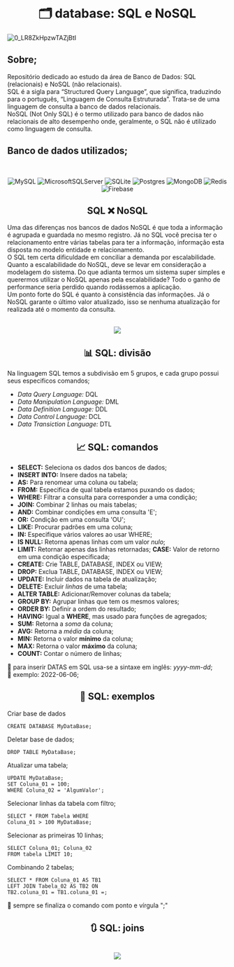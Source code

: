 <h1 align="center">🗂️ database: SQL e NoSQL</h1>

![0_LR8ZkHpzwTAZjBtI](https://user-images.githubusercontent.com/101408372/171047759-e4966e16-f8e5-4946-93ae-4a2434ff4321.png)

## **Sobre;**
Repositório dedicado ao estudo da área de Banco de Dados: SQL (relacionais) e NoSQL (não relacionais). <br> SQL é a sigla para “Structured Query Language”, que significa, traduzindo para o português, “Linguagem de Consulta Estruturada”. Trata-se de uma linguagem de consulta a banco de dados relacionais. <br> NoSQL (Not Only SQL) é o termo utilizado para banco de dados não relacionais de alto desempenho onde, geralmente, o SQL não é utilizado como linguagem de consulta.

## **Banco de dados utilizados;**

<br>

<div align="center">

![MySQL](https://img.shields.io/badge/mysql-%2300f.svg?style=for-the-badge&logo=mysql&logoColor=white) ![MicrosoftSQLServer](https://img.shields.io/badge/Microsoft%20SQL%20Sever-CC2927?style=for-the-badge&logo=microsoft%20sql%20server&logoColor=white) ![SQLite](https://img.shields.io/badge/sqlite-%2307405e.svg?style=for-the-badge&logo=sqlite&logoColor=white)  ![Postgres](https://img.shields.io/badge/postgres-%23316192.svg?style=for-the-badge&logo=postgresql&logoColor=white) ![MongoDB](https://img.shields.io/badge/MongoDB-%234ea94b.svg?style=for-the-badge&logo=mongodb&logoColor=white) ![Redis](https://img.shields.io/badge/redis-%23DD0031.svg?style=for-the-badge&logo=redis&logoColor=white) 	![Firebase](https://img.shields.io/badge/Firebase-039BE5?style=for-the-badge&logo=Firebase&logoColor=white)

</div>

<h2 align="center"> SQL ❌ NoSQL</h2>

Uma das diferenças nos bancos de dados NoSQL é que toda a informação é agrupada e guardada no mesmo registro. Já no SQL você precisa ter o relacionamento entre várias tabelas para ter a informação, informação esta disposta no modelo entidade e relacionamento. <br>
O SQL tem certa dificuldade em conciliar a demanda por escalabilidade. Quanto a escalabilidade do NoSQL, deve se levar em consideração a modelagem do sistema. Do que adianta termos um sistema super simples e querermos utilizar o NoSQL apenas pela escalabilidade? Todo o ganho de performance seria perdido quando rodássemos a aplicação. <br>
Um ponto forte do SQL é quanto à consistência das informações. Já o NoSQL garante o último valor atualizado, isso se nenhuma atualização for realizada até o momento da consulta.

<br>

<div align="center">

<img src="https://i0.wp.com/blog.couchbase.com/wp-content/uploads/2017/04/nosql-vs-sql-overview-1.png?w=900&ssl=1">

</div>

<h2 align="center"> 📊 SQL: divisão</h2>

Na linguagem SQL temos a subdivisão em 5 grupos, e cada grupo possui seus especificos comandos;
- *Data Query Language:*  DQL 
- *Data Manipulation Language:* DML 
- *Data Definition Language:* DDL 
-  *Data Control Language:* DCL 
- *Data Transiction Language:* DTL

<h2 align="center"> 📈 SQL: comandos</h2>

- **SELECT:** Seleciona os dados dos bancos de dados;
- **INSERT INTO:** Insere dados na tabela;
- **AS:** Para renomear uma coluna ou tabela; 
- **FROM:** Especifica de qual tabela estamos puxando os dados;
- **WHERE:** Filtrar a consulta para corresponder a uma condição; 
- **JOIN:** Combinar 2 linhas ou mais tabelas;
- **AND:** Combinar condições em uma consulta 'E';
- **OR:** Condição em uma consulta 'OU';
- **LIKE:** Procurar padrões em uma coluna;
- **IN:** Especifique vários valores ao usar WHERE; 
- **IS NULL:** Retorna apenas linhas com um valor *nulo*; 
- **LIMIT:** Retornar apenas das linhas retornadas; 
**CASE:** Valor de retorno em uma condição especificada; 
- **CREATE:** Crie TABLE, DATABASE, INDEX ou VIEW;
- **DROP:** Exclua TABLE, DATABASE, INDEX ou VIEW;
- **UPDATE:** Incluir dados na tabela de atualização;
- **DELETE:** Excluir *linhas* de uma tabela; 
- **ALTER TABLE:** Adicionar/Remover colunas da tabela; 
- **GROUP BY:** Agrupar linhas que tem os mesmos valores; 
- **ORDER BY:** Definir a ordem do resultado;
- **HAVING:** Igual a **WHERE**, mas usado para funções de agregados; 
- **SUM:** Retorna a *soma* da coluna; 
- **AVG:** Retorna a *média* da coluna; 
- **MIN:** Retorna o valor **mínimo** da coluna;
- **MAX:** Retorna o valor **máximo** da coluna;
- **COUNT:** Contar o número de linhas;  

🚩 para inserir DATAS em SQL usa-se a sintaxe em inglês: *yyyy-mm-dd*; <br>
🚩 exemplo: 2022-06-06;

<h2 align="center">🔎 SQL: exemplos</h2>

Criar base de dados <br>

    CREATE DATABASE MyDataBase; 

Deletar base de dados; <br>

    DROP TABLE MyDataBase;

Atualizar uma tabela;

    UPDATE MyDataBase;
    SET Coluna_01 = 100;
    WHERE Coluna_02 = 'AlgumValor';

Selecionar linhas da tabela com filtro; 

    SELECT * FROM Tabela WHERE
    Coluna_01 > 100 MyDataBase; 

Selecionar as primeiras 10 linhas;

    SELECT Coluna_01; Coluna_02
    FROM tabela LIMIT 10;

Combinando 2 tabelas;

    SELECT * FROM Coluna_01 AS TB1
    LEFT JOIN Tabela_02 AS TB2 ON
    TB2.coluna_01 = TB1.coluna_01 =;


🚩 sempre se finaliza o comando com ponto e vírgula ";"

<div align="center">

<h2>🔃 SQL: joins </h2> <br>

<img src="https://cdn.educba.com/academy/wp-content/uploads/2019/11/joins-in-mysql-1.png">

</div>



